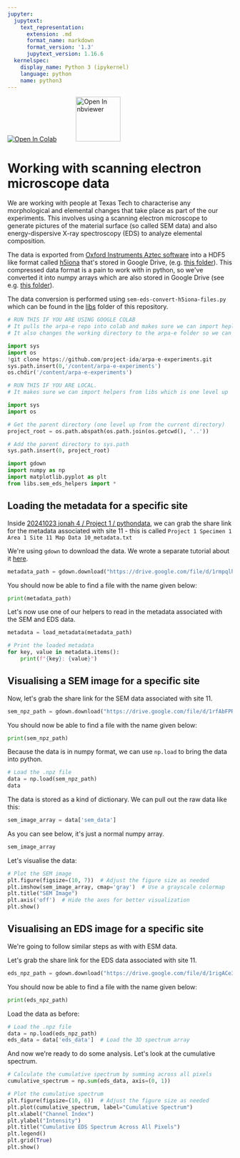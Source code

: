 ```yaml
---
jupyter:
  jupytext:
    text_representation:
      extension: .md
      format_name: markdown
      format_version: '1.3'
      jupytext_version: 1.16.6
  kernelspec:
    display_name: Python 3 (ipykernel)
    language: python
    name: python3
---
```


<a href="https://colab.research.google.com/github/project-ida/arpa-e-experiments/blob/main/tutorials/working-with-sem-eds-data.ipynb" target="_parent"><img src="https://colab.research.google.com/assets/colab-badge.svg" alt="Open In Colab"/></a> &nbsp;&nbsp;&nbsp;&nbsp;&nbsp;&nbsp;&nbsp;&nbsp;&nbsp;&nbsp;<a href="https://nbviewer.org/github/project-ida/arpa-e-experiments/blob/main/tutorials/working-with-sem-eds-data.ipynb" target="_parent"><img src="https://nbviewer.org/static/img/nav_logo.svg" alt="Open In nbviewer" width="100"/></a>


# Working with scanning electron microscope data


We are working with people at Texas Tech to characterise any morphological and elemental changes that take place as part of the our experiments. This involves using a scanning electron microscope to generate pictures of the material surface (so called SEM data) and also energy-dispersive X-ray spectroscopy (EDS) to analyze elemental composition.

The data is exported from [Oxford Instruments Aztec software](https://nano.oxinst.com/products/aztec/) into a HDF5 like format called [h5iona](https://github.com/oinanoanalysis/h5oina) that's stored in Google Drive, (e.g. [this folder](https://drive.google.com/drive/folders/1WqbhoVJ5d6HWgWa1Bo3wYWzeZD6t-ia5)). This compressed data format is a pain to work with in python, so we've converted it into numpy arrays which are also stored in Google Drive (see e.g. [this folder](https://drive.google.com/drive/folders/1Zp6a3h2Es3q3eercQlK0gMA57-sqfoSo)).

The data conversion is performed using `sem-eds-convert-h5iona-files.py` which can be found in the [libs](../libs/) folder of this repository.

```python
# RUN THIS IF YOU ARE USING GOOGLE COLAB
# It pulls the arpa-e repo into colab and makes sure we can import heplers from it
# It also changes the working directory to the arpa-e folder so we can load media easier

import sys
import os
!git clone https://github.com/project-ida/arpa-e-experiments.git
sys.path.insert(0,'/content/arpa-e-experiments')
os.chdir('/content/arpa-e-experiments')
```

```python
# RUN THIS IF YOU ARE LOCAL. 
# It makes sure we can import helpers from libs which is one level up

import sys
import os

# Get the parent directory (one level up from the current directory)
project_root = os.path.abspath(os.path.join(os.getcwd(), '..'))

# Add the parent directory to sys.path
sys.path.insert(0, project_root)
```

```python
import gdown
import numpy as np
import matplotlib.pyplot as plt
from libs.sem_eds_helpers import *
```

## Loading the metadata for a specific site


Inside [20241023 jonah 4 / Project 1 / pythondata](https://drive.google.com/drive/folders/1WqbhoVJ5d6HWgWa1Bo3wYWzeZD6t-ia5), we can  grab the share link for the metadata associated with site 11 - this is called `Project 1 Specimen 1 Area 1 Site 11 Map Data 10_metadata.txt`

We're using `gdown` to download the data. We wrote a separate tutorial about it [here](working-with-google-drive.ipynb).

```python
metadata_path = gdown.download("https://drive.google.com/file/d/1rmpqlh43s9DXWxK6xJ0LNWYZxcTkl-ai/view?usp=drive_link", fuzzy=True)
```

You should now be able to find a file with the name given below:

```python
print(metadata_path)
```

Let's now use one of our helpers to read in the metadata associated with the SEM and EDS data.

```python
metadata = load_metadata(metadata_path)
```

```python
# Print the loaded metadata
for key, value in metadata.items():
    print(f"{key}: {value}")
```

## Visualising a SEM image for a specific site


Now, let's grab the share link for the SEM data associated with site 11.

```python
sem_npz_path = gdown.download("https://drive.google.com/file/d/1rfAbFPRk9zwM1QNOacsbXBfGL40pjdb6/view?usp=drive_link", fuzzy=True)
```

You should now be able to find a file with the name given below:

```python
print(sem_npz_path)
```

Because the data is in numpy format, we can use `np.load` to bring the data into python.

```python
# Load the .npz file
data = np.load(sem_npz_path)
data
```

The data is stored as a kind of dictionary. We can pull out the raw data like this:

```python
sem_image_array = data['sem_data']
```

As you can see below, it's just a normal numpy array.

```python
sem_image_array
```

Let's visualise the data:

```python
# Plot the SEM image
plt.figure(figsize=(10, 7))  # Adjust the figure size as needed
plt.imshow(sem_image_array, cmap='gray')  # Use a grayscale colormap
plt.title("SEM Image")
plt.axis('off')  # Hide the axes for better visualization
plt.show()
```

## Visualising an EDS image for a specific site


We're going to follow similar steps as with with ESM data.

Let's grab the share link for the EDS data associated with site 11.

```python
eds_npz_path = gdown.download("https://drive.google.com/file/d/1rigACe3yqlH4Y1g_UWkgUFTD8ZJ2ajaH/view?usp=drive_link", fuzzy=True)
```

You should now be able to find a file with the name given below:

```python
print(eds_npz_path)
```

Load the data as before:

```python
# Load the .npz file
data = np.load(eds_npz_path)
eds_data = data['eds_data']  # Load the 3D spectrum array
```

And now we're ready to do some analysis. Let's look at the cumulative spectrum.

```python
# Calculate the cumulative spectrum by summing across all pixels
cumulative_spectrum = np.sum(eds_data, axis=(0, 1))
```

```python
# Plot the cumulative spectrum
plt.figure(figsize=(10, 6))  # Adjust the figure size as needed
plt.plot(cumulative_spectrum, label="Cumulative Spectrum")
plt.xlabel("Channel Index")
plt.ylabel("Intensity")
plt.title("Cumulative EDS Spectrum Across All Pixels")
plt.legend()
plt.grid(True)
plt.show()
```
